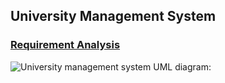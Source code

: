 ## University Management System

### [Requirement Analysis](https://ali-akkas.notion.site/University-Management-System-ea6d49be60f040919369ca90102fe3d2?pvs=4)

![University management system UML diagram:](https://github.com/aliakkas006/university-management-system-OOP/assets/75372387/c3c8cd4e-c534-4f94-a421-942ce4bff4dc)
